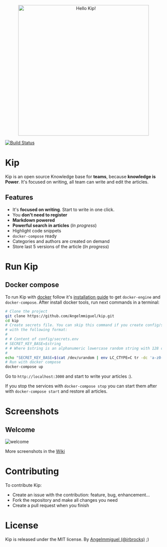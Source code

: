 <p style="text-align: center">
<img width="420" alt="Hello Kip!" src="https://cloud.githubusercontent.com/assets/4056725/14231995/c9b0a714-f998-11e5-8788-2fce29ff0c8b.png">
</p>

[![Build Status](https://travis-ci.org/Angelmmiguel/kip.svg?branch=master)](https://travis-ci.org/Angelmmiguel/kip)

# Kip

Kip is an open source Knowledge base for **teams**, because **knowledge is Power**. It's focused on writing, all team can write and edit the articles.

## Features

* It's **focused on writing**. Start to write in one click.
* You **don't need to register**
* **Markdown powered**
* **Powerful search in articles** (*In progress*)
* Highlight code snippets
* `docker-compose` ready
* Categories and authors are created on demand
* Store last 5 versions of the article (*In progress*)

# Run Kip

## Docker compose

To run Kip with [docker](https://docker.com/) follow it's [installation guide](https://docs.docker.com/engine/installation/) to get `docker-engine` and `docker-compose`. After install docker tools, run next commands in a terminal:

```bash
# Clone the project
git clone https://github.com/Angelmmiguel/kip.git
cd kip
# Create secrets file. You can skip this command if you create config/secrets.env
# with the following format:
#
# # Content of config/secrets.env
# SECRET_KEY_BASE=$string
# # Where $string is an alphanumeric lowercase random string with 128 characters.
#
echo "SECRET_KEY_BASE=$(cat /dev/urandom | env LC_CTYPE=C tr -dc 'a-z0-9' | fold -w 128 | head -n 1)" >> config/secrets.env
# Run with docker compose
docker-compose up
```

Go to `http://localhost:3000` and start to write your articles :).

If you stop the services with `docker-compose stop` you can start them after with `docker-compose start` and restore all articles.

# Screenshots

## Welcome

![welcome](https://cloud.githubusercontent.com/assets/4056725/14265458/d351830e-fac1-11e5-9c44-9e9cb08aa0aa.png)

More screenshots in the [Wiki](https://github.com/Angelmmiguel/kip/wiki/Screenshots)

# Contributing

To contribute Kip:

* Create an issue with the contribution: feature, bug, enhancement...
* Fork the repository and make all changes you need
* Create a pull request when you finish

# License

Kip is released under the MIT license.
By [Angelmmiguel (@irbrocks)](https://twitter.com/irbrocks) ;)

